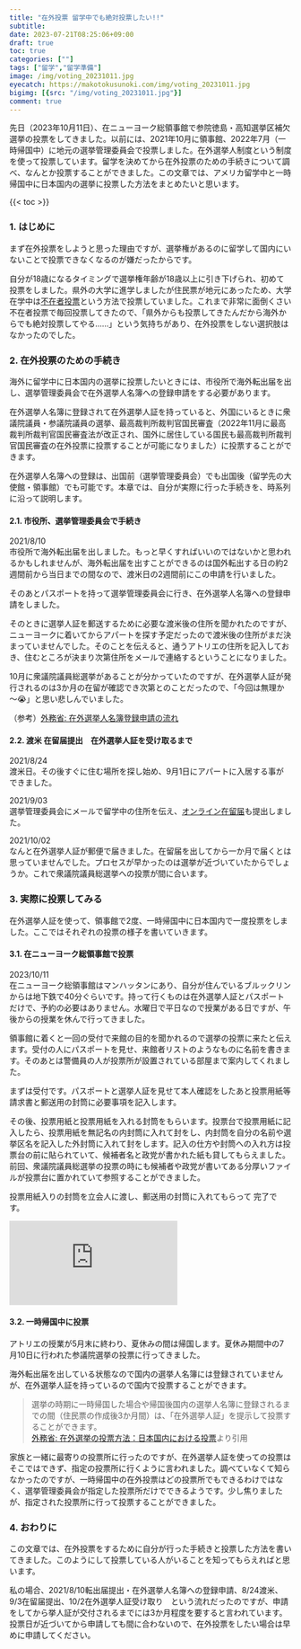 ```yaml
---
title: "在外投票 留学中でも絶対投票したい!!"
subtitle: 
date: 2023-07-21T08:25:06+09:00
draft: true
toc: true
categories: [""]
tags: ["留学","留学準備"]
image: /img/voting_20231011.jpg
eyecatch: https://makotokusunoki.com/img/voting_20231011.jpg
bigimg: [{src: "/img/voting_20231011.jpg"}]
comment: true
---
```


先日（2023年10月11日）、在ニューヨーク総領事館で参院徳島・高知選挙区補欠選挙の投票をしてきました。以前には、2021年10月に領事館、2022年7月（一時帰国中）に地元の選挙管理委員会で投票しました。在外選挙人制度という制度を使って投票しています。留学を決めてから在外投票のための手続きについて調べ、なんとか投票することができました。この文章では、アメリカ留学中と一時帰国中に日本国内の選挙に投票した方法をまとめたいと思います。

{{< toc >}}

### 1. はじめに
まず在外投票をしようと思った理由ですが、選挙権があるのに留学して国内にいないことで投票できなくなるのが嫌だったからです。  

自分が18歳になるタイミングで選挙権年齢が18歳以上に引き下げられ、初めて投票をしました。県外の大学に進学しましたが住民票が地元にあったため、大学在学中は[不在者投票](https://www.soumu.go.jp/senkyo/senkyo_s/naruhodo/naruhodo05.html#chapter2)という方法で投票していました。これまで非常に面倒くさい不在者投票で毎回投票してきたので、「県外からも投票してきたんだから海外からでも絶対投票してやる……」という気持ちがあり、在外投票をしない選択肢はなかったのでした。

### 2. 在外投票のための手続き
海外に留学中に日本国内の選挙に投票したいときには、市役所で海外転出届を出し、選挙管理委員会で在外選挙人名簿への登録申請をする必要があります。  

在外選挙人名簿に登録されて在外選挙人証を持っていると、外国にいるときに衆議院議員・参議院議員の選挙、最高裁判所裁判官国民審査（2022年11月に最高裁判所裁判官国民審査法が改正され、国外に居住している国民も最高裁判所裁判官国民審査の在外投票に投票することが可能になりました）に投票することができます。  

在外選挙人名簿への登録は、出国前（選挙管理委員会）でも出国後（留学先の大使館・領事館）でも可能です。本章では、自分が実際に行った手続きを、時系列に沿って説明します。

#### 2.1. 市役所、選挙管理委員会で手続き
2021/8/10  
市役所で海外転出届を出しました。もっと早くすればいいのではないかと思われるかもしれませんが、海外転出届を出すことができるのは国外転出する日の約2週間前から当日までの間なので、渡米日の2週間前にこの申請を行いました。

そのあとパスポートを持って選挙管理委員会に行き、在外選挙人名簿への登録申請をしました。

そのときに選挙人証を郵送するために必要な渡米後の住所を聞かれたのですが、ニューヨークに着いてからアパートを探す予定だったので渡米後の住所がまだ決まっていませんでした。そのことを伝えると、通うアトリエの住所を記入しておき、住むところが決まり次第住所をメールで連絡するということになりました。   

10月に衆議院議員総選挙があることが分かっていたのですが、在外選挙人証が発行されるのは3か月の在留が確認でき次第とのことだったので、「今回は無理か～😭」と思い悲しんでいました。

（参考）[外務省: 在外選挙人名簿登録申請の流れ](https://www.mofa.go.jp/mofaj/toko/senkyo/flow.html#:~:text=%E5%9C%A8%E5%A4%96%E9%81%B8%E6%8C%99%E4%BA%BA%E3%81%AE%E6%96%B9,%E5%8C%BA%E7%94%BA%E6%9D%91%E3%81%AE%E9%81%B8%E6%8C%99%E7%AE%A1%E7%90%86)



#### 2.2. 渡米 在留届提出　在外選挙人証を受け取るまで
2021/8/24  
渡米日。その後すぐに住む場所を探し始め、9月1日にアパートに入居する事ができました。  

2021/9/03  
選挙管理委員会にメールで留学中の住所を伝え、[オンライン在留届](https://www.ezairyu.mofa.go.jp/RRnet/index.html)も提出しました。  

2021/10/02  
なんと在外選挙人証が郵便で届きました。在留届を出してから一か月で届くとは思っていませんでした。プロセスが早かったのは選挙が近づいていたからでしょうか。これで衆議院議員総選挙への投票が間に合います。

### 3. 実際に投票してみる
在外選挙人証を使って、領事館で2度、一時帰国中に日本国内で一度投票をしました。ここではそれぞれの投票の様子を書いていきます。
#### 3.1. 在ニューヨーク総領事館で投票
2023/10/11  
在ニューヨーク総領事館はマンハッタンにあり、自分が住んでいるブルックリンからは地下鉄で40分ぐらいです。持って行くものは在外選挙人証とパスポートだけで、予約の必要はありません。水曜日で平日なので授業がある日ですが、午後からの授業を休んで行ってきました。  

領事館に着くと一回の受付で来館の目的を聞かれるので選挙の投票に来たと伝えます。受付の人にパスポートを見せ、来館者リストのようなものに名前を書きます。そのあとは警備員の人が投票所が設置されている部屋まで案内してくれました。  

まずは受付です。パスポートと選挙人証を見せて本人確認をしたあと投票用紙等請求書と郵送用の封筒に必要事項を記入します。  

その後、投票用紙と投票用紙を入れる封筒をもらいます。投票台で投票用紙に記入したら、投票用紙を無記名の内封筒に入れて封をし、内封筒を自分の名前や選挙区名を記入した外封筒に入れて封をします。記入の仕方や封筒への入れ方は投票台の前に貼られていて、候補者名と政党が書かれた紙も貸してもらえました。前回、衆議院議員総選挙の投票の時にも候補者や政党が書いてある分厚いファイルが投票台に置かれていて参照することができました。  

投票用紙入りの封筒を立会人に渡し、郵送用の封筒に入れてもらって
完了です。

<iframe src="https://www.youtube.com/embed/_eqwr_g6ksc" title="YouTube video player" frameborder="0" allow="accelerometer; autoplay; clipboard-write; encrypted-media; gyroscope; picture-in-picture; web-share" allowfullscreen></iframe>

#### 3.2. 一時帰国中に投票

アトリエの授業が5月末に終わり、夏休みの間は帰国します。夏休み期間中の7月10日に行われた参議院選挙の投票に行ってきました。

海外転出届を出している状態なので国内の選挙人名簿には登録されていませんが、在外選挙人証を持っているので国内で投票することができます。

> 選挙の時期に一時帰国した場合や帰国後国内の選挙人名簿に登録されるまでの間（住民票の作成後3か月間）は、「在外選挙人証」を提示して投票することができます。  
>[外務省: 在外選挙の投票方法：日本国内における投票](https://www.mofa.go.jp/mofaj/toko/senkyo/vote3.html)より引用

家族と一緒に最寄りの投票所に行ったのですが、在外選挙人証を使っての投票はそこではできず、指定の投票所に行くように言われました。調べていなくて知らなかったのですが、一時帰国中の在外投票はどの投票所でもできるわけではなく、選挙管理委員会が指定した投票所だけでできるようです。少し焦りましたが、指定された投票所に行って投票することができました。
### 4. おわりに

この文章では、在外投票をするために自分が行った手続きと投票した方法を書いてきました。このようにして投票している人がいることを知ってもらえればと思います。

私の場合、2021/8/10転出届提出・在外選挙人名簿への登録申請、8/24渡米、9/3在留届提出、10/2在外選挙人証受け取り　という流れだったのですが、申請をしてから挙人証が交付されるまでには3か月程度を要すると言われています。投票日が近づいてから申請しても間に合わないので、在外投票をしたい場合は早めに申請してください。
